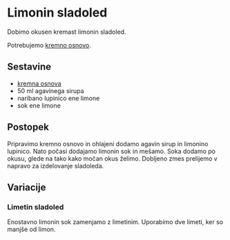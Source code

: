 # Limonin sladoled

Dobimo okusen kremast limonin sladoled.

Potrebujemo [kremno osnovo](https://github.com/rodeob/sladoled/blob/master/Osnova.md).

## Sestavine

 * [kremna osnova](https://github.com/rodeob/sladoled/blob/master/Osnova.md)
 * 50 ml agavinega sirupa
 * naribano lupinico ene limone
 * sok ene limone
 
## Postopek
 
Pripravimo kremno osnovo in ohlajeni dodamo agavin sirup in limonino lupinico. Nato počasi dodajamo limonin sok in mešamo. Soka dodamo po okusu, glede na tako kako močan okus želimo. Dobljeno zmes prelijemo v napravo za izdelovanje sladoleda.

## Variacije

### Limetin sladoled

Enostavno limonin sok zamenjamo z limetinim. Uporabimo dve limeti, ker so manjše od limon. 
